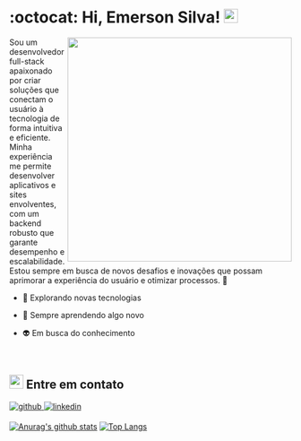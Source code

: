 # :octocat: Hi, Emerson Silva! <img src="https://media.giphy.com/media/hvRJCLFzcasrR4ia7z/giphy.gif" width="25px" height="25px">

<img src="https://raw.githubusercontent.com/MicaelliMedeiros/micaellimedeiros/master/image/computer-illustration.png" min-width="400px" max-width="400px" width="400px" align="right">

Sou um desenvolvedor full-stack apaixonado por criar soluções que conectam o usuário à tecnologia de forma intuitiva e eficiente. Minha experiência me permite desenvolver aplicativos e sites envolventes, com um backend robusto que garante desempenho e escalabilidade. Estou sempre em busca de novos desafios e inovações que possam aprimorar a experiência do usuário e otimizar processos. 🚀


- 🔭 Explorando novas tecnologias  
  
- 👾 Sempre aprendendo algo novo  
  
- 👽 Em busca do conhecimento

<br />

## <img src="https://media.giphy.com/media/5WJ6SOKeNKrSzblU4R/giphy.gif" width="25"> Entre em contato

<a href="https://github.com/Emerson916" target="_blank">
<img src=https://img.shields.io/badge/github-%2324292e.svg?&style=for-the-badge&logo=github&logoColor=white alt=github style="margin-bottom: 5px;" />
</a>
<a href="https://linkedin.com/in/emerson-s-almeida" target="_blank">
<img src=https://img.shields.io/badge/linkedin-%231E77B5.svg?&style=for-the-badge&logo=linkedin&logoColor=white alt=linkedin style="margin-bottom: 5px;" />
</a>  
  
[![Anurag's github stats]( https://github-readme-stats.vercel.app/api?username=Emerson916&show_icons=true&hide=contribs,prs&cache_seconds=86400&theme=radical)](https://github.com/anuraghazra/github-readme-stats)
[![Top Langs](https://github-readme-stats.vercel.app/api/top-langs/?username=Emerson916&layout=compact&&repo=github-readme-stats&cache_seconds=86400&theme=radical)](https://github.com/Emerson916/github-readme-stats)



  
